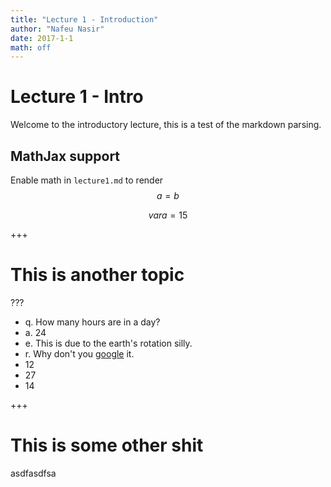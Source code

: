 ```yaml
---
title: "Lecture 1 - Introduction"
author: "Nafeu Nasir"
date: 2017-1-1
math: off
---
```


# Lecture 1 - Intro

Welcome to the introductory lecture, this is a test of the markdown parsing.

## MathJax support

Enable math in `lecture1.md` to render $$ a = b $$

$$ var a = 15 $$

+++

# This is another topic

???
- q. How many hours are in a day?
- a. 24
- e. This is due to the earth's rotation silly.
- r. Why don't you [google](http://google.ca) it.
- 12
- 27
- 14

+++

# This is some other shit

asdfasdfsa